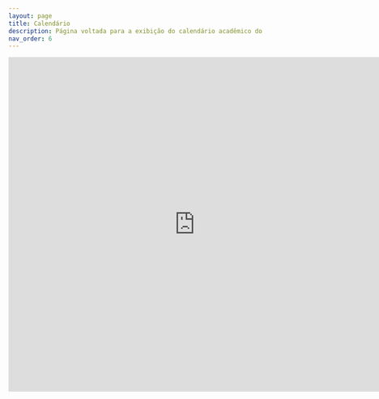 ```yaml
---
layout: page
title: Calendário
description: Página voltada para a exibição do calendário acadêmico do câmpus.
nav_order: 6
---
```


<iframe src="https://organizadorif.github.io/COMP4/assets/pdfs/calendario.pdf" style="width:735px; height:660px;" frameborder="0" allowfullscreen></iframe>
